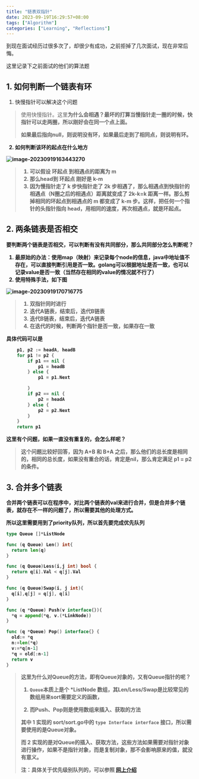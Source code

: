 ```yaml
---
title: "链表双指针"
date: 2023-09-19T16:29:57+08:00
tags: ["Algorithm"]
categories: ["Learning", "Reflections"]
---
```


到现在面试经历过很多次了，却很少有成功，之前拒掉了几次面试，现在非常后悔。

这里记录下之前面试的他们的算法题

## 1. 如何判断一个链表有环

1. 快慢指针可以解决这个问题

> 使用快慢指针。这里<b>为什么会相遇<b>？最坏的打算当慢指针走一圈的时候，快指针可以走两圈，所以刚好会在同一个点上面。
>
> 如果最后指向null，则说明没有环，如果最后走到了相同点，则说明有环。

2. 如何判断该环的起点在什么地方

![image-20230919163443270](https://image.shijinping.cn/picgo/202309191634061.png)

> 1. 可以假设 环起点 到相遇点的距离为 m
> 2. 那么head到 环起点 刚好是 k-m
> 3. 因为慢指针走了 k 步快指针走了 2k 步相遇了，那么相遇点到快指针的相遇点（N圈之后的相遇点）距离就变成了 2k-k=k 距离一样。那么剪掉相同的环起点到相遇点的 m 都变成了 k-m 步。这样，把任何一个指针的头指针指向 head，用相同的速度，再次相遇点，就是环起点。

## 2. 两条链表是否相交

要判断两个链表是否相交，可以判断有没有共同部分，那么共同部分怎么判断呢？

1. 最原始的办法：使用map（映射）来记录每个node的信息，java中地址值不存在，可以直接判断引用是否一致。golang可以根据地址是否一致，也可以记录value是否一致（当然存在相同的value的情况就不行了）
2. 使用特殊手法，如下图

![image-20230919170716775](https://image.shijinping.cn/picgo/202309191707494.png)

> 1. 双指针同时进行
> 2. 迭代A链表，结束后，迭代B链表
> 3. 迭代B链表，结束后，迭代A链表
> 4. 在迭代的时候，判断两个指针是否一致，如果存在一致

具体代码可以是

```go
	p1, p2 := headA, headB
	for p1 != p2 {
		if p1 == nil {
			p1 = headB
		} else {
			p1 = p1.Next

		}
		if p2 == nil {
			p2 = headA
		} else {
			p2 = p2.Next
		}
	}
	return p1
```

这里有个问题，如果一直没有重复的，会怎么样呢？

> 这个问题比较好回答，因为 A+B 和 B+A 之后，那么他们的总长度是相同的，相同的总长度，如果没有重合的话，肯定是nil，那么肯定满足 p1 = p2 的条件。

## 3. 合并多个链表

合并两个链表可以在程序中，对比两个链表的val来进行合并，但是合并多个链表，就存在不一样的问题了，所以需要其他的处理方式。

所以这里需要用到了priority队列，所以首先要完成优先队列

```go
type Queue []*ListNode

func (q Queue) Len() int{
  return len(q)
}

func (q Queue)Less(i,j int) bool {
  return q[i].Val < q[j].Val
}

func (q Queue)Swap(i, j int){
  q[i],q[j] = q[j], q[i]
}

func (q *Queue) Push(v interface{}){
  *q = append(*q, v.(*LinkNode))
}

func (q *Queue) Pop() interface{} {
  old:= *q
  n:=len(*q)
  v:=*q[n-1]
  *q = old[:n-1]
  return v
}
```

> 这里为什么对Queue的方法，即有Queue对象的，又有Queue指针的呢？
>
> 1. `Queue`本质上是个 *ListNode 数组，其Len/Less/Swap是比较常见的数组用来sort需要定义的函数，
>
> 2. 而Push、Pop则是使用数组来插入、获取的方法
>
> 其中 1 实现的 sort/sort.go中的 `type Interface interface` 接口，所以需要使用的是Queue对象。
>
> 而 2 实现的是对Queue的插入、获取方法，这些方法如果需要对<red>指针对象</red>进行操作，如果不是指针对象，而是复制对象，那不会影响原来的值，就没有意义。 
>
> 注：具体关于优先级别队列的，可以参照 [网上介绍](https://ieevee.com/tech/2018/01/29/go-heap.html)
